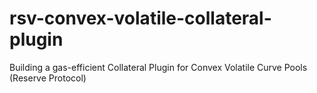 # rsv-convex-volatile-collateral-plugin
Building a gas-efficient Collateral Plugin for Convex Volatile Curve Pools (Reserve Protocol)
